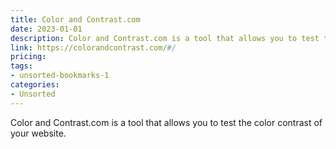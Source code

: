 ```yaml
---
title: Color and Contrast.com
date: 2023-01-01
description: Color and Contrast.com is a tool that allows you to test the color contrast of your website.
link: https://colorandcontrast.com/#/
pricing: 
tags: 
- unsorted-bookmarks-1 
categories: 
- Unsorted 
---
```


Color and Contrast.com is a tool that allows you to test the color contrast of your website.